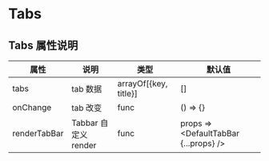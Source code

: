 # Tabs

## Tabs 属性说明

| 属性         | 说明                 | 类型                  | 默认值                                |
| ------------ | -------------------- | --------------------- | ------------------------------------- |
| tabs         | tab 数据             | arrayOf[{key, title}] | []                                    |
| onChange     | tab 改变             | func                  | () => {}                              |
| renderTabBar | Tabbar 自定义 render | func                  | props => <DefaultTabBar {...props} /> |
